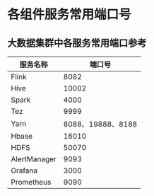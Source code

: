 # 各组件服务常用端口号



## 大数据集群中各服务常用端口参考

| 服务名称     | 端口号            |
| ------------ | ----------------- |
| Flink        | 8082              |
| Hive         | 10002             |
| Spark        | 4000              |
| Tez          | 9999              |
| Yarn         | 8088、19888、8188 |
| Hbase        | 16010             |
| HDFS         | 50070             |
| AlertManager | 9093              |
| Grafana      | 3000              |
| Prometheus   | 9090              |

